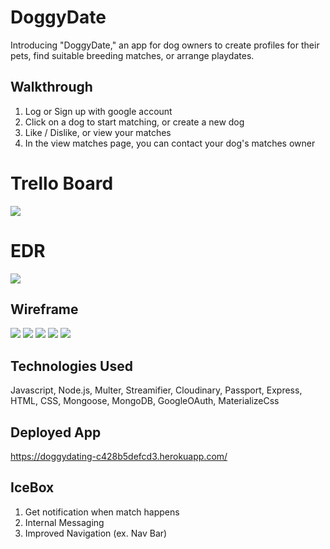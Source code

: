 # DoggyDate
Introducing "DoggyDate," an app for dog owners to create profiles for their pets, find suitable breeding matches, or arrange playdates.

## Walkthrough
1. Log or Sign up with google account
2. Click on a dog to start matching, or create a new dog
3. Like / Dislike, or view your matches
4. In the view matches page, you can contact your dog's matches owner

# Trello Board
![](public/edr-trello/trello.png)

# EDR
![](public/edr-trello/edr.png)

## Wireframe
![](./public/wireframes/Wireframe1.jpg)
![](./public/wireframes/Wireframe2.jpg)
![](./public/wireframes/Wireframe3.jpg)
![](./public/wireframes/Wireframe4.jpg)
![](./public/wireframes/Wireframe5.jpg)

## Technologies Used
Javascript, Node.js, Multer, Streamifier, Cloudinary, Passport, Express, HTML, CSS, Mongoose, MongoDB, GoogleOAuth, MaterializeCss

## Deployed App
https://doggydating-c428b5defcd3.herokuapp.com/

## IceBox
1. Get notification when match happens
2. Internal Messaging
3. Improved Navigation (ex. Nav Bar)